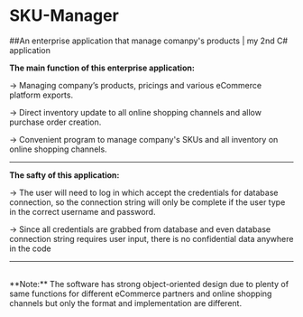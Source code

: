 # SKU-Manager
##An enterprise application that manage comanpy's products | my 2nd C# application

**The main function of this enterprise application:**

-> Managing company’s products, pricings and various eCommerce platform exports.

-> Direct inventory update to all online shopping channels and allow purchase order creation.

-> Convenient program to manage company's SKUs and all inventory on online shopping channels.

-------------

**The safty of this application:**

-> The user will need to log in which accept the credentials for database connection, so the connection string will only be complete if the user type in the correct username and password.

-> Since all credentials are grabbed from database and even database connection string requires user input, there is no confidential data anywhere in the code

-------------

<br/>
**Note:**
The software has strong object-oriented design due to plenty of same functions for different eCommerce partners and online shopping channels but only the format and implementation are different.
